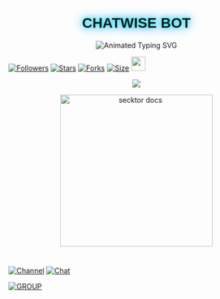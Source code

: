<h1 align="center" style="font-family: 'Orbitron', sans-serif; text-shadow: 0 0 10px #00ffff, 0 0 20px #0088ff;">CHATWISE BOT</h1>
</p>

<p align="center">
  <img src="https://readme-typing-svg.demolab.com?font=Orbitron&weight=600&size=25&duration=4000&pause=1000&color=00F7FF&center=true&vCenter=true&width=500&lines=ULTIMATE+WHATSAPP+BOT;MULTI-DEVICE+SUPPORT;POWERED+BY+BAILEYS;FAST++SECURE++RELIABLE" alt="Animated Typing SVG" />
</p>
<a href="https://github.com/black-mamba847/followers"><img title="Followers" src="https://img.shields.io/github/followers/black-mamba847?color=EB5406&style=for-the-badge&logo=github&logoColor=white"></a>
  <a href="https://github.com/black-mamba847/chat/stargazers/"><img title="Stars" src="https://img.shields.io/github/stars/black-mamba847/chat?color=FFCE44&style=for-the-badge&logo=reverbnation&logoColor=white"></a>
  <a href="https://github.com/black-mamba847/chat/network/members"><img title="Forks" src="https://img.shields.io/github/forks/black-mamba847/chat?color=FF007F&style=for-the-badge&logo=git&logoColor=white"></a>
  <a href="https://github.com/black-mamba847/chat/"><img title="Size" src="https://img.shields.io/github/repo-size/black-mamba847/chat?style=for-the-badge&color=FFFF33&logo=docusign&logoColor=white"></a>
  <a href="https://github.com/black-mamba847/chat/graphs/commit-activity"><img height="28" src="https://img.shields.io/badge/Maintained%3F-yes-green.svg?style=for-the-badge&logo=gitpod&logoColor=white"></a>
</div>

<p align="center">
  <img src="https://komarev.com/ghpvc/?username=Chatwise&label=VISITORS&style=flat-square&color=0002FF" />
</p>

<p align="center">  
  <a href="https://files.catbox.moe/qfuosa.jpg">
    <img alt="secktor docs" height="300" src="https://files.catbox.moe/qfuosa.jpg">
    <h1 align="center"> 
    </h1>
  </a>
</p>

<a href="https://whatsapp.com/channel/0029VawCel7GOj9ktLjkxQ3g"><img title="Channel" src="https://img.shields.io/badge/CHANNEL-black?style=for-the-badge&logo=whatsapp"></a> 
  <a href="https://wa.me/254717263689"><img title="Chat" src="https://img.shields.io/badge/CHAT US-neon?style=for-the-badge&logo=whatsapp"></a>

<a href="https://chat.whatsapp.com/GTUg9tv3mwH4ekAmPElvai"><img title="GROUP" src="https://img.shields.io/badge/GROUP-pink?style=for-the-badge&logo=whatsapp"></a>
